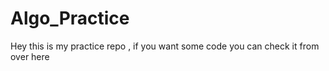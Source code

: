 # Algo_Practice
Hey this is my practice repo , if you want some code you can check it from over here
